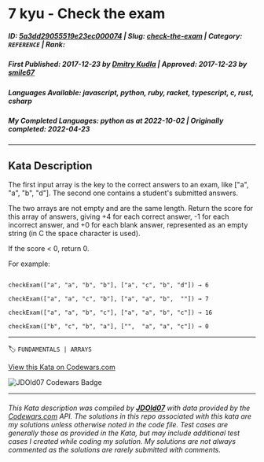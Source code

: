 # 7 kyu - Check the exam

##### **ID**: [5a3dd29055519e23ec000074](https://www.codewars.com/kata/5a3dd29055519e23ec000074) | **Slug**: [check-the-exam](https://www.codewars.com/kata/5a3dd29055519e23ec000074) | **Category**: `REFERENCE` | **Rank**: <span style="color:white">7 kyu</span>

##### **First Published**: 2017-12-23 ***by*** [Dmitry Kudla](https://www.codewars.com/users/Dmitry%20Kudla) | **Approved**: 2017-12-23 ***by*** [smile67](https://www.codewars.com/users/smile67)

##### **Languages Available**: javascript, python, ruby, racket, typescript, c, rust, csharp

##### **My Completed Languages**: python ***as at*** 2022-10-02 | **Originally completed**: 2022-04-23

---

## Kata Description


The first input array is the key to the correct answers to an exam, like ["a", "a", "b", "d"]. The second one contains a student's submitted answers. 



The two arrays are not empty and are the same length. Return the score for this array of answers, giving +4 for each correct answer, -1 for each incorrect answer, and +0 for each blank answer, represented as an empty string (in C the space character is used).



If the score < 0, return 0.



For example:

```

checkExam(["a", "a", "b", "b"], ["a", "c", "b", "d"]) → 6

checkExam(["a", "a", "c", "b"], ["a", "a", "b",  ""]) → 7

checkExam(["a", "a", "b", "c"], ["a", "a", "b", "c"]) → 16

checkExam(["b", "c", "b", "a"], ["",  "a", "a", "c"]) → 0

```



---


🏷 `FUNDAMENTALS | ARRAYS`


[View this Kata on Codewars.com](https://www.codewars.com/kata/5a3dd29055519e23ec000074)

![](https://www.codewars.com/users/jdold07/badges/large "JDOld07 Codewars Badge")

---

###### *This Kata description was compiled by [**JDOld07**](https://tpstech.dev) with data provided by the [Codewars.com](https://www.codewars.com) API.  The solutions in this repo associated with this kata are my solutions unless otherwise noted in the code file.  Test cases are generally those as provided in the Kata, but may include additional test cases I created while coding my solution.  My solutions are not always commented as the solutions are rarely submitted with comments.*
